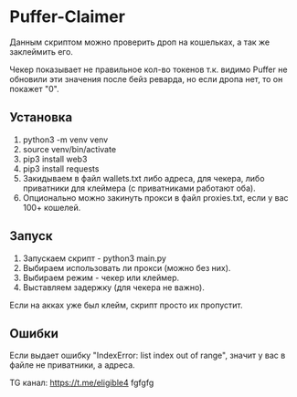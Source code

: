 # Puffer-Claimer

Данным скриптом можно проверить дроп на кошельках, а так же заклеймить его.

Чекер показывает не правильное кол-во токенов т.к. видимо Puffer не обновили эти значения после бейз реварда, но если дропа нет, то он покажет "0".

## Установка

1. python3 -m venv venv
2. source venv/bin/activate
3. pip3 install web3
4. pip3 install requests
5. Закидываем в файл wallets.txt либо адреса, для чекера, либо приватники для клеймера (с приватниками работают оба).
6. Опционально можно закинуть прокси в файл proxies.txt, если у вас 100+ кошелей.

## Запуск

1. Запускаем скрипт - python3 main.py
2. Выбираем использовать ли прокси (можно без них).
3. Выбираем режим - чекер или клеймер.
4. Выставляем задержку (для чекера не важно).

Если на акках уже был клейм, скрипт просто их пропустит.

## Ошибки

Если выдает ошибку "IndexError: list index out of range", значит у вас в файле не приватники, а адреса.


TG канал: https://t.me/eligible4
fgfgfg
